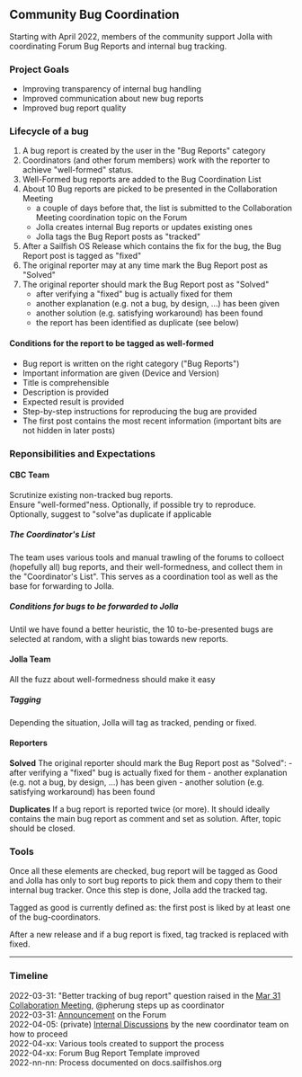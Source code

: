 ## Community Bug Coordination

Starting with April 2022, members of the community support Jolla with coordinating Forum Bug Reports and internal bug tracking.

### Project Goals

 - Improving transparency of internal bug handling
 - Improved communication about new bug reports
 - Improved bug report quality
 
### Lifecycle of a bug

 1. A bug report is created by the user in the "Bug Reports" category
 2. Coordinators (and other forum members) work with the reporter to achieve  "well-formed" status.
 3. Well-Formed bug reports are added to the Bug Coordination List
 4. About 10 Bug reports are picked to be presented in the Collaboration Meeting
    - a couple of days before that, the list is submitted to the Collaboration Meeting coordination topic on the Forum
    - Jolla creates internal Bug reports or updates existing ones
    - Jolla tags the Bug Report posts as "tracked"
 7. After a Sailfish OS Release which contains the fix for the bug, the Bug Report post is tagged as "fixed"
 8. The original reporter may at any time mark the Bug Report post as "Solved"
 9. The original reporter should mark the Bug Report post as "Solved"
    - after verifying a "fixed" bug is actually fixed for them
    - another explanation (e.g. not a bug, by design, ...) has been given
    - another solution (e.g. satisfying workaround) has been found
    - the report has been identified as duplicate (see below)


#### Conditions for the report to be tagged as well-formed
 * Bug report is written on the right category ("Bug Reports")
 * Important information are given (Device and Version)
 * Title is comprehensible
 * Description is provided
 * Expected result is provided
 * Step-by-step instructions for reproducing the bug are provided
 * The first post contains the most recent information (important bits are not hidden in later posts)

### Reponsibilities and Expectations

#### CBC Team

Scrutinize existing non-tracked bug reports.  
Ensure "well-formed"ness.
Optionally, if possible try to reproduce. 
Optionally, suggest to "solve"as duplicate if applicable

##### The Coordinator's List 

The team uses various tools and manual trawling of the forums to colloect (hopefully all) bug reports, and their well-formedness, and collect them in the "Coordinator's List".
This serves as a coordination tool as well as the base for forwarding to Jolla.

##### Conditions for bugs to be forwarded to Jolla

Until we have found a better heuristic, the 10 to-be-presented bugs are selected at random, with a slight bias towards new reports.

#### Jolla Team

All the fuzz about well-formedness should make it easy
##### Tagging 

Depending the situation, Jolla will tag as tracked, pending or fixed.

#### Reporters


**Solved** 
The original reporter should mark the Bug Report post as "Solved":
    - after verifying a "fixed" bug is actually fixed for them
    - another explanation (e.g. not a bug, by design, ...) has been given
    - another solution (e.g. satisfying workaround) has been found

**Duplicates**
If a bug report is reported twice (or more). It should ideally contains the main bug report as comment and set as solution. 
After, topic should be closed.


### Tools 

Once all these elements are checked, bug report will be tagged as Good and Jolla has only to sort bug reports to pick them and copy them to their internal bug tracker. Once this step is done, Jolla add the tracked tag.

Tagged as good is currently defined as: the first post is liked by at least one of the bug-coordinators.

After a new release and if a bug report is fixed, tag tracked is replaced with fixed.


---

<!--
%%%% COMMENTED %%%%%
Notes/Copy from: https://mensuel.framapad.org/p/bugprocess-9tl3?lang=en by pherjung

# Process to achieve step 1
## Idea 1
Each 2 weeks, Community-Bug-Coordinators start with a list of 10 bugs report.  We determine if each item has all necessary data and complete them if needed. Aim is to provide a clean list of bug report X days before community meeting so Jolla  can easily import them and help us how to fetch more logs.

## Idea 2
Instead of waiting 2 weeks, we can use a private conversation for each bug report that's complicated or provide a list of difficult bugs on community meeting and Jolla will give some hint to catch more logs.

Thigg's script will then fetch all wellformed, relevant bugs for the community meeting.
Criteria for wellformed and relevant:
    - liked by one of the bug-coordinators (thus the bug passed our wellformed check)
    - not marked as solved (relevant)
    - not tagged as tracked or solved (relevant)

%%%% COMMENTED %%%%%
-->

### Timeline

2022-03-31: "Better tracking of bug report" question raised in the [Mar 31 Collaboration Meeting](https://irclogs.sailfishos.org/meetings/sailfishos-meeting/2022/sailfishos-meeting.2022-03-31-07.00.html), @pherung steps up as coordinator  
2022-03-31: [Announcement](https://forum.sailfishos.org/t/new-role-community-bug-coordinator/10935) on the Forum  
2022-04-05: (private) [Internal Discussions](https://forum.sailfishos.org/t/re-new-role-community-bug-coordinator/11032) by the new coordinator team on how to proceed  
2022-04-xx: Various tools created to support the process  
2022-04-xx: Forum Bug Report Template improved  
2022-nn-nn: Process documented on docs.sailfishos.org  
